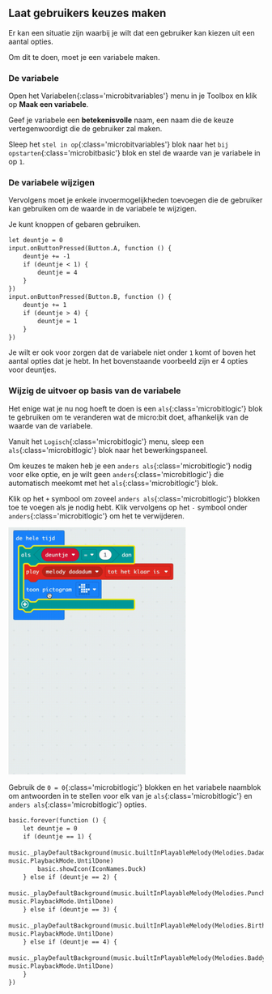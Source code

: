 ## Laat gebruikers keuzes maken

Er kan een situatie zijn waarbij je wilt dat een gebruiker kan kiezen uit een aantal opties.

Om dit te doen, moet je een variabele maken.

### De variabele

Open het Variabelen{:class='microbitvariables'} menu in je Toolbox en klik op **Maak een variabele**.

Geef je variabele een **betekenisvolle** naam, een naam die de keuze vertegenwoordigt die de gebruiker zal maken.

Sleep het `stel in op`{:class='microbitvariables'} blok naar het `bij opstarten`{:class='microbitbasic'} blok en stel de waarde van je variabele in op `1`.

### De variabele wijzigen

Vervolgens moet je enkele invoermogelijkheden toevoegen die de gebruiker kan gebruiken om de waarde in de variabele te wijzigen.

Je kunt knoppen of gebaren gebruiken.

```microbit
let deuntje = 0
input.onButtonPressed(Button.A, function () {
    deuntje += -1
    if (deuntje < 1) {
        deuntje = 4
    }
})
input.onButtonPressed(Button.B, function () {
    deuntje += 1
    if (deuntje > 4) {
        deuntje = 1
    }
})
```

Je wilt er ook voor zorgen dat de variabele niet onder `1` komt of boven het aantal opties dat je hebt. In het bovenstaande voorbeeld zijn er 4 opties voor deuntjes.

### Wijzig de uitvoer op basis van de variabele

Het enige wat je nu nog hoeft te doen is een `als`{:class='microbitlogic'} blok te gebruiken om te veranderen wat de micro:bit doet, afhankelijk van de waarde van de variabele.

Vanuit het `Logisch`{:class='microbitlogic'} menu, sleep een `als`{:class='microbitlogic'} blok naar het bewerkingspaneel.

Om keuzes te maken heb je een `anders als`{:class='microbitlogic'} nodig voor elke optie, en je wilt geen `anders`{:class='microbitlogic'} die automatisch meekomt met het `als`{:class='microbitlogic'} blok.

Klik op het `+` symbool om zoveel `anders als`{:class='microbitlogic'} blokken toe te voegen als je nodig hebt. Klik vervolgens op het `-` symbool onder `anders`{:class='microbitlogic'} om het te verwijderen.

<img src="images/elseif-blocks.gif" alt="An animation showing the + symbol being used to add three 'else if' sections. Finally, the 'else' is removed from the end by clicking the '-' symbol next to it." width="350"/>

Gebruik de `0 = 0`{:class='microbitlogic'} blokken en het variabele naamblok om antwoorden in te stellen voor elk van je `als`{:class='microbitlogic'} en `anders als`{:class='microbitlogic'} opties.

```microbit
basic.forever(function () {
    let deuntje = 0
    if (deuntje == 1) {
        music._playDefaultBackground(music.builtInPlayableMelody(Melodies.Dadadadum), music.PlaybackMode.UntilDone)
        basic.showIcon(IconNames.Duck)
    } else if (deuntje == 2) {
        music._playDefaultBackground(music.builtInPlayableMelody(Melodies.Punchline), music.PlaybackMode.UntilDone)
    } else if (deuntje == 3) {
        music._playDefaultBackground(music.builtInPlayableMelody(Melodies.Birthday), music.PlaybackMode.UntilDone)
    } else if (deuntje == 4) {
        music._playDefaultBackground(music.builtInPlayableMelody(Melodies.Baddy), music.PlaybackMode.UntilDone)
    }
})
```
